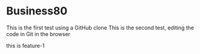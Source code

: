 # Business80
This is the first test using a GitHub clone 
This is the second test, editing the code in Git in the browser

this is feature-1

